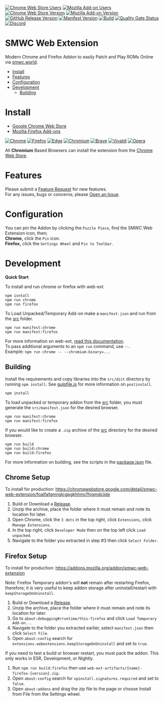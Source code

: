 [![Chrome Web Store Users](https://img.shields.io/chrome-web-store/users/foalfafgmnglcgpgkhhmcfhjgmdcjide?logo=google&logoColor=white&label=google%20users)](https://chromewebstore.google.com/detail/smwc-web-extension/foalfafgmnglcgpgkhhmcfhjgmdcjide)
[![Mozilla Add-on Users](https://img.shields.io/amo/users/smwc-web-extension?logo=mozilla&label=mozilla%20users)](https://addons.mozilla.org/addon/smwc-web-extension)
[![Chrome Web Store Version](https://img.shields.io/chrome-web-store/v/foalfafgmnglcgpgkhhmcfhjgmdcjide?label=chrome&logo=googlechrome)](https://chromewebstore.google.com/detail/smwc-web-extension/foalfafgmnglcgpgkhhmcfhjgmdcjide)
[![Mozilla Add-on Version](https://img.shields.io/amo/v/smwc-web-extension?label=firefox&logo=firefox)](https://addons.mozilla.org/addon/smwc-web-extension)
[![GitHub Release Version](https://img.shields.io/github/v/release/cssnr/smwc-web-extension?logo=github)](https://github.com/cssnr/smwc-web-extension/releases/latest)
[![Manifest Version](https://img.shields.io/github/manifest-json/v/cssnr/smwc-web-extension?filename=manifest.json&logo=json&label=manifest)](https://github.com/cssnr/smwc-web-extension/blob/master/manifest.json)
[![Build](https://github.com/cssnr/smwc-web-extension/actions/workflows/build.yaml/badge.svg)](https://github.com/cssnr/smwc-web-extension/actions/workflows/build.yaml)
[![Quality Gate Status](https://sonarcloud.io/api/project_badges/measure?project=cssnr_smwc-web-extension&metric=alert_status&label=quality)](https://sonarcloud.io/summary/overall?id=cssnr_smwc-web-extension)
[![Discord](https://img.shields.io/discord/536290056571453450?logo=discord&logoColor=white&label=discord&color=7289da)](https://discord.gg/ZrRbfdE6kz)
# SMWC Web Extension

Modern Chrome and Firefox Addon to easily Patch and Play ROMs Online via [smwc.world](https://smwc.world).

*   [Install](#install)
*   [Features](#features)
*   [Configuration](#configuration)
*   [Development](#development)
    -   [Building](#building)

# Install

*   [Google Chrome Web Store](https://chromewebstore.google.com/detail/smwc-web-extension/foalfafgmnglcgpgkhhmcfhjgmdcjide)
*   [Mozilla Firefox Add-ons](https://addons.mozilla.org/addon/smwc-web-extension)

[![Chrome](https://raw.githubusercontent.com/alrra/browser-logos/main/src/chrome/chrome_48x48.png)](https://chromewebstore.google.com/detail/smwc-web-extension/foalfafgmnglcgpgkhhmcfhjgmdcjide)
[![Firefox](https://raw.githubusercontent.com/alrra/browser-logos/main/src/firefox/firefox_48x48.png)](https://addons.mozilla.org/addon/smwc-web-extension)
[![Edge](https://raw.githubusercontent.com/alrra/browser-logos/main/src/edge/edge_48x48.png)](https://chromewebstore.google.com/detail/smwc-web-extension/foalfafgmnglcgpgkhhmcfhjgmdcjide)
[![Chromium](https://raw.githubusercontent.com/alrra/browser-logos/main/src/chromium/chromium_48x48.png)](https://chromewebstore.google.com/detail/smwc-web-extension/foalfafgmnglcgpgkhhmcfhjgmdcjide)
[![Brave](https://raw.githubusercontent.com/alrra/browser-logos/main/src/brave/brave_48x48.png)](https://chromewebstore.google.com/detail/smwc-web-extension/foalfafgmnglcgpgkhhmcfhjgmdcjide)
[![Vivaldi](https://raw.githubusercontent.com/alrra/browser-logos/main/src/vivaldi/vivaldi_48x48.png)](https://chromewebstore.google.com/detail/smwc-web-extension/foalfafgmnglcgpgkhhmcfhjgmdcjide)
[![Opera](https://raw.githubusercontent.com/alrra/browser-logos/main/src/opera/opera_48x48.png)](https://chromewebstore.google.com/detail/smwc-web-extension/foalfafgmnglcgpgkhhmcfhjgmdcjide)

All **Chromium** Based Browsers can install the extension from the
[Chrome Web Store](https://chromewebstore.google.com/detail/smwc-web-extension/foalfafgmnglcgpgkhhmcfhjgmdcjide).

# Features

Please submit a [Feature Request](https://github.com/cssnr/smwc-web-extension/discussions/new?category=feature-requests) for new features.  
For any issues, bugs or concerns; please [Open an Issue](https://github.com/cssnr/smwc-web-extension/issues/new).  

# Configuration

You can pin the Addon by clicking the `Puzzle Piece`, find the SMWC Web Extension icon, then;  
**Chrome,** click the `Pin` icon.  
**Firefox,** click the `Settings Wheel` and `Pin to Toolbar`.

# Development

**Quick Start**

To install and run chrome or firefox with web-ext.
```shell
npm isntall
npm run chrome
npm run firefox
```

To Load Unpacked/Temporary Add-on make a `manifest.json` and run from the [src](src) folder.
```shell
npm run manifest:chrome
npm run manifest:firefox
```

For more information on web-ext, [read this documentation](https://extensionworkshop.com/documentation/develop/web-ext-command-reference/).  
To pass additional arguments to an `npm run` command, use `--`.  
Example: `npm run chrome -- --chromium-binary=...`  

## Building

Install the requirements and copy libraries into the `src/dist` directory by running `npm install`.
See [gulpfile.js](gulpfile.js) for more information on `postinstall`.
```shell
npm install
```

To load unpacked or temporary addon from the [src](src) folder, you must generate the `src/manifest.json` for the desired browser.
```shell
npm run manifest:chrome
npm run manifest:firefox
```

If you would like to create a `.zip` archive of the [src](src) directory for the desired browser.
```shell
npm run build
npm run build:chrome
npm run build:firefox
```

For more information on building, see the scripts in the [package.json](package.json) file.

## Chrome Setup

To install for production: https://chromewebstore.google.com/detail/smwc-web-extension/foalfafgmnglcgpgkhhmcfhjgmdcjide

1.  Build or Download a [Release](https://github.com/cssnr/smwc-web-extension/releases).
1.  Unzip the archive, place the folder where it must remain and note its location for later.
1.  Open Chrome, click the `3 dots` in the top right, click `Extensions`, click `Manage Extensions`.
1.  In the top right, click `Developer Mode` then on the top left click `Load unpacked`.
1.  Navigate to the folder you extracted in step #3 then click `Select Folder`.

## Firefox Setup

To install for production: https://addons.mozilla.org/addon/smwc-web-extension

Note: Firefox Temporary addon's will **not** remain after restarting Firefox, therefore;
it is very useful to keep addon storage after uninstall/restart with `keepStorageOnUninstall`.

1.  Build or Download a [Release](https://github.com/cssnr/smwc-web-extension/releases).
1.  Unzip the archive, place the folder where it must remain and note its location for later.
1.  Go to `about:debugging#/runtime/this-firefox` and click `Load Temporary Add-on...`
1.  Navigate to the folder you extracted earlier, select `manifest.json` then click `Select File`.
1.  Open `about:config` search for `extensions.webextensions.keepStorageOnUninstall` and set to `true`.

If you need to test a build or browser restart, you must pack the addon.
This only works in ESR, Development, or Nightly.

1.  Run `npm run build:firefox` then use `web-ext-artifacts/{name}-firefox-{version}.zip`.
1.  Open `about:config` search for `xpinstall.signatures.required` and set to `false`.
1.  Open `about:addons` and drag the zip file to the page or choose Install from File from the Settings wheel.
